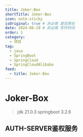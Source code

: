 ```yaml
---
title: Joker-Box
shortTitle: Joker-Box
icon: note-sticky
isOriginal: true # 非必填 是否原创
date: 2024-06-19 # 非必填 写作时间
order: 1
category:
  - 项目
tag:
  - java
  - SpringBoot
  - SpringCloud
  - SpringCloudAlibaba
feed: 
  - title: Joker-Box
---
```


# Joker-Box

> jdk 21.0.3
> springboot 3.2.6

## AUTH-SERVER鉴权服务


